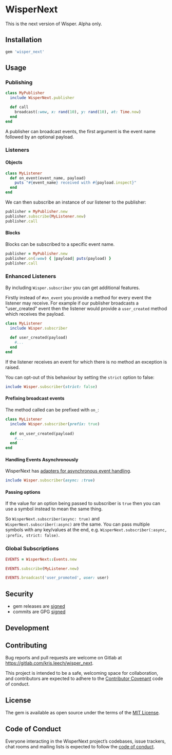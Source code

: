 # WisperNext

This is the next version of Wisper. Alpha only.

## Installation

```ruby
gem 'wisper_next'
```

## Usage

### Publishing

```ruby
class MyPublisher
  include WisperNext.publisher

  def call
    broadcast(:wow, x: rand(10), y: rand(10), at: Time.now)
  end
end
```

A publisher can broadcast events, the first argument is the event name followed
by an optional payload.

### Listeners

#### Objects

```ruby
class MyListener
  def on_event(event_name, payload)
    puts "#{event_name} received with #{payload.inspect}"
  end
end
```

We can then subscribe an instance of our listener to the publisher:

```ruby
publisher = MyPublisher.new
publisher.subscribe(MyListener.new)
publisher.call
```

#### Blocks

Blocks can be subscribed to a specific event name.

```ruby
publisher = MyPublisher.new
publisher.on(:wow) { |payload| puts(payload) }
publisher.call
```

### Enhanced Listeners

By including `Wisper.subscriber` you can get additional features.

Firstly instead of `#on_event` you provide a method for every event the
listener may receive. For example if our publisher broadcasts a "user_created"
event then the listener would provide a `user_created` method which receives
the payload.

```ruby
class MyListener
  include Wisper.subscriber
  
  def user_created(payload)
    #...
  end
end
```

If the listener receives an event for which there is no method an exception
is raised.

You can opt-out of this behaviour by setting the `strict` option to false:

```ruby
include Wisper.subscriber(strict: false)
```

#### Prefixing broadcast events

The method called can be prefixed with `on_`:

```ruby
class MyListener
  include Wisper.subscriber(prefix: true)
  
  def on_user_created(payload)
    #...
  end
end
```

#### Handling Events Asynchronously

WisperNext has [adapters for asynchronous event
handling](https://gitlab.com/kris.leech/wisper_next/-/wikis/Async-Adapters).

```ruby
include Wisper.subscriber(async: :true)
```

#### Passing options

If the value for an option being passed to subscriber is `true` then you can
use a symbol instead to mean the same thing.

So `WisperNext.subscriber(async: true)` and `WisperNext.subscriber(:async)` are
the same. You can pass multiple symbols with any key/values at the end,
e.g. `WisperNext.subscriber(:async, :prefix, strict: false)`.

### Global Subscriptions

```ruby
EVENTS = WisperNext::Events.new

EVENTS.subscribe(MyListener.new)

EVENTS.broadcast('user_promoted', user: user)
```

## Security

* gem releases are [signed](https://gitlab.com/kris.leech/wisper_next/blob/master/keys/gem-public_cert.pem)
* commits are GPG [signed](https://gitlab.com/kris.leech/wisper_next/blob/master/keys/kris.leech.gpg.public)

## Development

## Contributing

Bug reports and pull requests are welcome on Gitlab at https://gitlab.com/kris.leech/wisper_next.

This project is intended to be a safe, welcoming space for collaboration, and contributors are expected to adhere to the [Contributor Covenant](http://contributor-covenant.org) code of conduct.

## License

The gem is available as open source under the terms of the [MIT License](https://opensource.org/licenses/MIT).

## Code of Conduct

Everyone interacting in the WisperNext project’s codebases, issue trackers, chat rooms and mailing lists is expected to follow the [code of conduct](https://gitlab.com/kris.leech/wisper_next/blob/master/CODE_OF_CONDUCT.md).
